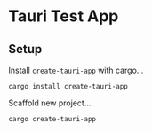 # Tauri Test App

## Setup

Install `create-tauri-app` with cargo...

```shell
cargo install create-tauri-app
```

Scaffold new project...

```shell
cargo create-tauri-app
```


